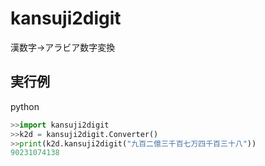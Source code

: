 # kansuji2digit

漢数字->アラビア数字変換

## 実行例

python

```python
>>import kansuji2digit
>>k2d = kansuji2digit.Converter()
>>print(k2d.kansuji2digit("九百二億三千百七万四千百三十八"))
90231074138
```
